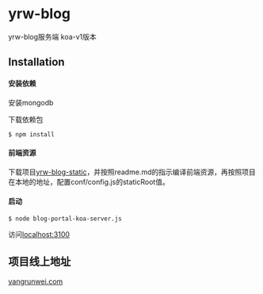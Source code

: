 # yrw-blog
yrw-blog服务端
koa-v1版本

## Installation

#### 安装依赖
安装mongodb

下载依赖包
```
$ npm install
```

#### 前端资源
下载项目[yrw-blog-static](https://github.com/pauky/yrw-blog)，并按照readme.md的指示编译前端资源，再按照项目在本地的地址，配置conf/config.js的staticRoot值。

#### 启动
```
$ node blog-portal-koa-server.js
```
访问[localhost:3100](http://localhost:3100)

## 项目线上地址
[yangrunwei.com](www.yangrunwei.com)
